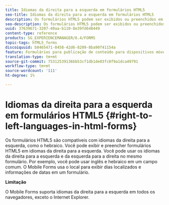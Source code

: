 ```yaml
---
title: Idiomas da direita para a esquerda em formulários HTML5
seo-title: Idiomas da direita para a esquerda em formulários HTML5
description: Os formulários HTML5 podem ser exibidos ou preenchidos em idiomas da direita para a esquerda, como o hebraico.
seo-description: Os formulários HTML5 podem ser exibidos ou preenchidos em idiomas da direita para a esquerda, como o hebraico.
uuid: 37639671-3207-49aa-b110-8e39fd648449
content-type: reference
products: SG_EXPERIENCEMANAGER/6.4/FORMS
topic-tags: hTML5_forms
discoiquuid: b8465471-0458-42d6-8209-8ba90f41154a
feature: Formulários para publicação de conteúdo para dispositivos móveis
translation-type: tm+mt
source-git-commit: 75312539136bb53cf1db1de03fc0f9a1dca49791
workflow-type: tm+mt
source-wordcount: '111'
ht-degree: 1%

---
```



# Idiomas da direita para a esquerda em formulários HTML5 {#right-to-left-languages-in-html-forms}

Os formulários HTML5 são compatíveis com idiomas da direita para a esquerda, como o hebraico. Você pode exibir e preencher formulários HTML5 em idiomas da direita para a esquerda. Você pode usar os idiomas da direita para a esquerda e da esquerda para a direita no mesmo formulário. Por exemplo, você pode usar inglês e hebraico em um campo comum. O Mobile Forms usa o local para exibir dias localizados e informações de datas em um formulário.

**Limitação**

O Mobile Forms suporta idiomas da direita para a esquerda em todos os navegadores, exceto o Internet Explorer.


